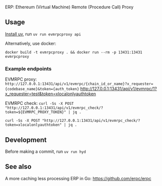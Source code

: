 ERP: Ethereum (Virtual Machine) Remote (Procedure Call) Proxy


## Usage ##

[Install uv](https://docs.astral.sh/uv/getting-started/installation/),
run `uv run evmrpcproxy api`

Alternatively, use docker:

    docker build -t evmrpcproxy . && docker run --rm -p 13431:13431 evmrpcproxy


### Example endpoints ###

EVMRPC proxy:
`http://127.0.0.1:13431/api/v1/evmrpc/{chain_id_or_name}?x_requester={codebase_name}&token={auth_token}`
http://127.0.0.1:13431/api/v1/evmrpc/1?x_requester=test&token=xlocalonlyauthtoken

EVMRPC check:
`curl -Ss -X POST "http://127.0.0.1:13431/api/v1/evmrpc_check/?token=${EVMRPC_PROXY_TOKEN}" | jq .`

`curl -Ss -X POST "http://127.0.0.1:13431/api/v1/evmrpc_check/?token=xlocalonlyauthtoken" | jq .`


## Development ##

Before making a commit, run `uv run hyd`


## See also ##

A more caching less processing ERP in Go: https://github.com/erpc/erpc
